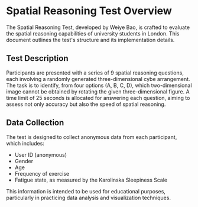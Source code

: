 # Spatial Reasoning Test Overview

The Spatial Reasoning Test, developed by Weiye Bao, is crafted to evaluate the spatial reasoning capabilities of university students in London. This document outlines the test's structure and its implementation details.

## Test Description

Participants are presented with a series of 9 spatial reasoning questions, each involving a randomly generated three-dimensional cybe arrangement. The task is to identify, from four options (A, B, C, D), which two-dimensional image cannot be obtained by rotating the given three-dimensional figure. A time limit of 25 seconds is allocated for answering each question, aiming to assess not only accuracy but also the speed of spatial reasoning.

## Data Collection

The test is designed to collect anonymous data from each participant, which includes:

- User ID (anonymous)
- Gender
- Age
- Frequency of exercise
- Fatigue state, as measured by the Karolinska Sleepiness Scale

This information is intended to be used for educational purposes, particularly in practicing data analysis and visualization techniques.
